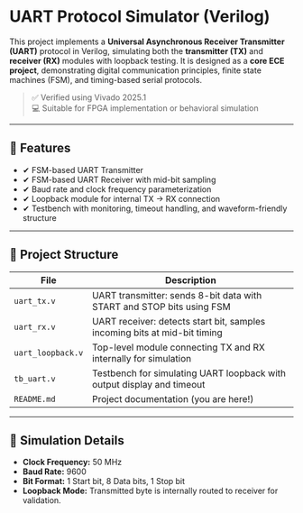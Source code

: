 # UART Protocol Simulator (Verilog)

This project implements a **Universal Asynchronous Receiver Transmitter (UART)** protocol in Verilog, simulating both the **transmitter (TX)** and **receiver (RX)** modules with loopback testing. It is designed as a **core ECE project**, demonstrating digital communication principles, finite state machines (FSM), and timing-based serial protocols.

> ✅ Verified using Vivado 2025.1  
> 💻 Suitable for FPGA implementation or behavioral simulation

---

## 🔧 Features

- ✔ FSM-based UART Transmitter
- ✔ FSM-based UART Receiver with mid-bit sampling
- ✔ Baud rate and clock frequency parameterization
- ✔ Loopback module for internal TX → RX connection
- ✔ Testbench with monitoring, timeout handling, and waveform-friendly structure

---

## 📂 Project Structure

| File              | Description                                                                 |
|-------------------|-----------------------------------------------------------------------------|
| `uart_tx.v`       | UART transmitter: sends 8-bit data with START and STOP bits using FSM      |
| `uart_rx.v`       | UART receiver: detects start bit, samples incoming bits at mid-bit timing  |
| `uart_loopback.v` | Top-level module connecting TX and RX internally for simulation            |
| `tb_uart.v`       | Testbench for simulating UART loopback with output display and timeout     |
| `README.md`       | Project documentation (you are here!)                                      |

---

## 🧪 Simulation Details

- **Clock Frequency:** 50 MHz  
- **Baud Rate:** 9600  
- **Bit Format:** 1 Start bit, 8 Data bits, 1 Stop bit  
- **Loopback Mode:** Transmitted byte is internally routed to receiver for validation.


